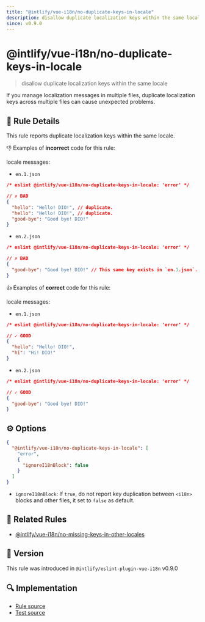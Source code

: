 ```yaml
---
title: "@intlify/vue-i18n/no-duplicate-keys-in-locale"
description: disallow duplicate localization keys within the same locale
since: v0.9.0
---
```


# @intlify/vue-i18n/no-duplicate-keys-in-locale

> disallow duplicate localization keys within the same locale

If you manage localization messages in multiple files, duplicate localization keys across multiple files can cause unexpected problems.

## :book: Rule Details

This rule reports duplicate localization keys within the same locale.

:-1: Examples of **incorrect** code for this rule:

locale messages:

- `en.1.json`

<resource-group>

<eslint-code-block language="json" filename="en.1.json">

```json
/* eslint @intlify/vue-i18n/no-duplicate-keys-in-locale: 'error' */

// ✗ BAD
{
  "hello": "Hello! DIO!", // duplicate.
  "hello": "Hello! DIO!", // duplicate.
  "good-bye": "Good bye! DIO!"
}
```

</eslint-code-block>

- `en.2.json`

<eslint-code-block language="json" filename="en.2.json">

```json
/* eslint @intlify/vue-i18n/no-duplicate-keys-in-locale: 'error' */

// ✗ BAD
{
  "good-bye": "Good bye! DIO!" // This same key exists in `en.1.json`.
}
```

</eslint-code-block>

</resource-group>

:+1: Examples of **correct** code for this rule:

locale messages:

- `en.1.json`

<resource-group>

<eslint-code-block language="json" filename="en.1.json">

```json
/* eslint @intlify/vue-i18n/no-duplicate-keys-in-locale: 'error' */

// ✓ GOOD
{
  "hello": "Hello! DIO!",
  "hi": "Hi! DIO!"
}
```

</eslint-code-block>

- `en.2.json`

<eslint-code-block language="json" filename="en.2.json">

```json
/* eslint @intlify/vue-i18n/no-duplicate-keys-in-locale: 'error' */

// ✓ GOOD
{
  "good-bye": "Good bye! DIO!"
}
```

</eslint-code-block>

</resource-group>

## :gear: Options

```json
{
  "@intlify/vue-i18n/no-duplicate-keys-in-locale": [
    "error",
    {
      "ignoreI18nBlock": false
    }
  ]
}
```

- `ignoreI18nBlock`: If `true`, do not report key duplication between `<i18n>` blocks and other files, it set to `false` as default.

## :couple: Related Rules

- [@intlify/vue-i18n/no-missing-keys-in-other-locales](./no-missing-keys-in-other-locales.md)

## :rocket: Version

This rule was introduced in `@intlify/eslint-plugin-vue-i18n` v0.9.0

## :mag: Implementation

- [Rule source](https://github.com/intlify/eslint-plugin-vue-i18n/blob/master/lib/rules/no-duplicate-keys-in-locale.ts)
- [Test source](https://github.com/intlify/eslint-plugin-vue-i18n/tree/master/tests/lib/rules/no-duplicate-keys-in-locale.ts)
